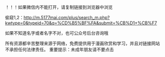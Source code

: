 
！！！如果微信内不能打开，请复制链接到浏览器中浏览

偷窥1,2：http://m.5177mai.com/plus/search_m.php?kwtype=0&typeid=70&q=%CD%B5%BF%FA&submit=%CB%D1+%CB%F7

如果不知道名字或者名字不对，也可公众号后台咨询哦

所有资源都辛苦整理来源于网络，免费提供用于漫画欣赏和学习，并且对链接网站不承担任何法律责任。 重要提示：未成年朋友请不要点击
